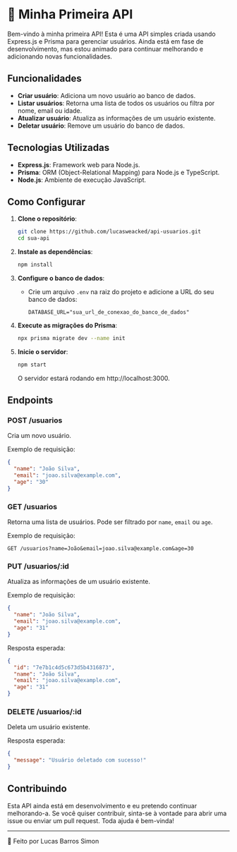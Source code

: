 # 🎯 Minha Primeira API

Bem-vindo à minha primeira API! Esta é uma API simples criada usando Express.js e Prisma para gerenciar usuários. Ainda está em fase de desenvolvimento, mas estou animado para continuar melhorando e adicionando novas funcionalidades.

## Funcionalidades

- **Criar usuário**: Adiciona um novo usuário ao banco de dados.
- **Listar usuários**: Retorna uma lista de todos os usuários ou filtra por nome, email ou idade.
- **Atualizar usuário**: Atualiza as informações de um usuário existente.
- **Deletar usuário**: Remove um usuário do banco de dados.

## Tecnologias Utilizadas

- **Express.js**: Framework web para Node.js.
- **Prisma**: ORM (Object-Relational Mapping) para Node.js e TypeScript.
- **Node.js**: Ambiente de execução JavaScript.

## Como Configurar

1. **Clone o repositório**:

   ```bash
   git clone https://github.com/lucasweacked/api-usuarios.git
   cd sua-api
   ```

2. **Instale as dependências**:

   ```bash
   npm install
   ```

3. **Configure o banco de dados**:

   - Crie um arquivo `.env` na raiz do projeto e adicione a URL do seu banco de dados:
     ```env
     DATABASE_URL="sua_url_de_conexao_do_banco_de_dados"
     ```

4. **Execute as migrações do Prisma**:

   ```bash
   npx prisma migrate dev --name init
   ```

5. **Inicie o servidor**:
   ```bash
   npm start
   ```
   O servidor estará rodando em http://localhost:3000.

## Endpoints

### **POST /usuarios**

Cria um novo usuário.

Exemplo de requisição:

```json
{
  "name": "João Silva",
  "email": "joao.silva@example.com",
  "age": "30"
}
```

### **GET /usuarios**

Retorna uma lista de usuários. Pode ser filtrado por `name`, `email` ou `age`.

Exemplo de requisição:

```
GET /usuarios?name=João&email=joao.silva@example.com&age=30
```

### **PUT /usuarios/:id**

Atualiza as informações de um usuário existente.

Exemplo de requisição:

```json
{
  "name": "João Silva",
  "email": "joao.silva@example.com",
  "age": "31"
}
```

Resposta esperada:

```json
{
  "id": "7e7b1c4d5c673d5b4316873",
  "name": "João Silva",
  "email": "joao.silva@example.com",
  "age": "31"
}
```

### **DELETE /usuarios/:id**

Deleta um usuário existente.

Resposta esperada:

```json
{
  "message": "Usuário deletado com sucesso!"
}
```

## Contribuindo

Esta API ainda está em desenvolvimento e eu pretendo continuar melhorando-a. Se você quiser contribuir, sinta-se à vontade para abrir uma issue ou enviar um pull request. Toda ajuda é bem-vinda!

---

🎯 Feito por Lucas Barros Simon
